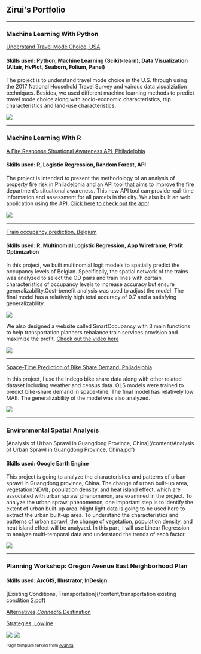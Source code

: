 ## Zirui's Portfolio
---
### Machine Learning With Python 

[Understand Travel Mode Choice, USA](https://hqiao97.github.io/travelmode/)

#### Skills used: Python, Machine Learning (Scikit-learn), Data Visualization (Altair, HvPlot, Seaborn, Folium, Panel)

The project is to understand travel mode choice in the U.S. through using the 2017 National Household Travel Survey and vairous data visualziation techniques. Besides, we used different machine learning methods to predict travel mode choice along with socio-economic characteristics, trip characteristics and land-use characteristics. 

<img src="images/mode-share-app2.png?raw=true"/>

---
### Machine Learning With R 

[A Fire Response Situational Awareness API, Philadelphia](/content/Fire_Response_Situational_Awareness_API.html)

#### Skills used: R, Logistic Regression, Random Forest, API

The project is intended to present the methodology of an analysis of property fire risk in Philadelphia and an API tool that aims to improve the fire department’s situational awareness. This new API tool can provide real-time information and assessment for all parcels in the city. We also built an web application using the API. [Click here to check out the app!](/cpln692_final/index.html)

<img src="images/fire_api.png?raw=true"/>

---
[Train occupancy prediction, Belgium](/content/occupancy_prediction.html)

#### Skills used: R, Multinomial Logistic Regression, App Wireframe, Profit Optimization

In this project, we built multinomial logit models to spatially predict the occupancy levels of Belgian. Specifically, the spatial network of the trains was analyzed to select the OD pairs and train lines with certain characteristics of occupancy levels to increase accuracy but ensure generalizability.Cost-benefit analysis was used to adjust the model. 
The final model has a relatively high total accuracy of 0.7 and a satisfying generalizability.

<img src="images/EA-spatial network.png?raw=true"/>

We also designed a website called SmartOccupancy with 3 main functions to help transportation planners rebalance train services provision and maximize the profit. <a href="https://www.youtube.com/watch?v=i8b7DR42uhw">Check out the video here</a>

<img src="images/trainoccupancy.png?raw=true"/>

---
[Space-Time Prediction of Bike Share Demand, Philadelphia](/content/Zirui_Chen_Bikeshare_Predict.html)

In this project, I use the Indego bike share data along with other related dataset including weather and census data. OLS models were trained to predict bike-share demand in space-time.
The final model has relatively low MAE. The generalizability of the model was also analyzed.

<img src="images/bikeshare.png?raw=true"/>

---
### Environmental Spatial Analysis 

[Analysis of Urban Sprawl in Guangdong Province, China](/content/Analysis of Urban Sprawl in Guangdong Province, China.pdf)

#### Skills used: Google Earth Engine

This project is going to analyze the characteristics and patterns of urban sprawl in Guangdong province, China. The change of urban built-up area, vegetation(NDVI), population density, and heat island effect, which are associated with urban sprawl phenomenon, are examined in the project. To analyze the urban sprawl phenomenon, one important step is to identify the extent of urban built-up area. Night light data is going to be used here to extract the urban built-up area. To understand the characteristics and patterns of urban sprawl, the change of vegetation, population density, and heat island effect will be analyzed. In this part, I will use Linear Regression to analyze multi-temporal data and understand the trends of each factor.

<img src="images/NDVI.png?raw=true"/>

---
### Planning Workshop: Oregon Avenue East Neighborhood Plan 

#### Skills used: ArcGIS, Illustrator, InDesign

[Existing Conditions, Transportation](/content/transportation existing condition 2.pdf)

[Alternatives,_Connect_& Destination](/content/Alternatives_Connect_Destination.pdf)

[Strategies, Lowline](/content/strategies_lowline.pdf)

<img src="images/existing condition.png?raw=true"/>

<img src="images/lowline.png?raw=true"/>

<p style="font-size:11px">Page template forked from <a href="https://github.com/evanca/quick-portfolio">evanca</a></p>
<!-- Remove above link if you don't want to attibute -->
